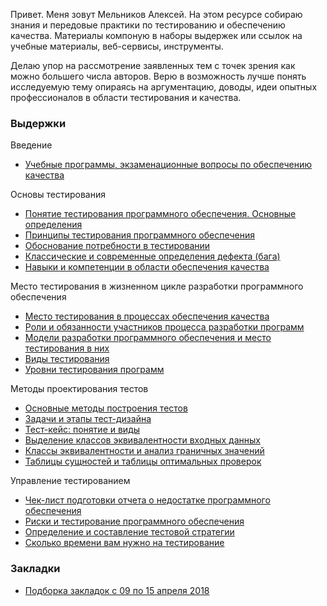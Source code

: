 Привет. Меня зовут Мельников Алексей. На этом ресурсе собираю знания и передовые практики по тестированию и обеспечению качества. Материалы компоную в наборы выдержек или ссылок на учебные материалы, веб-сервисы, инструменты.

Делаю упор на рассмотрение заявленных тем с точек зрения как можно большего числа авторов. Верю в возможность лучше понять исследуемую тему опираясь на аргументацию, доводы, идеи опытных профессионалов в области тестирования и качества.   

### Выдержки

Введение

* [Учебные программы, экзаменационные вопросы по обеспечению качества](2016-08-14-educational-programs-exam-questions-and-literature.md)

Основы тестирования

* [Понятие тестирования программного обеспечения. Основные определения](2017-05-07-software-testing-list-of-definitions.md)
* [Принципы тестирования программного обеспечения](/2017-07-30-principles-of-software-testing.md)
* [Обоснование потребности в тестировании](2017-05-25-need-for-testing.md)
* [Классические и современные определения дефекта \(бага\)](2017-07-09-definition-of-the-defect-software.md)
* [Навыки и компетенции в области обеспечения качества](2018-02-15-skills-and-competences-in-the-field-of-quality-assurancemd.md)

Место тестирования в жизненном цикле разработки программного обеспечения

* [Место тестирования в процессах обеспечения качества](2017-05-28-place-of-testing.md)
* [Роли и обязанности участников процесса разработки программ](2017-12-03-roles-and-responsibilities-of-software-development-participants.md)
* [Модели разработки программного обеспечения и место тестирования в них](2017-08-21-models-of-software-development.md)
* [Виды тестирования](2017-05-08-types-of-software-testingmd.md)
* [Уровни тестирования программ](2017-08-27-levels-of-testing.md)

Методы проектирования тестов

* [Основные методы построения тестов](2018-02-20-basic-methods-of-building-tests.md)
* [Задачи и этапы тест-дизайна](2018-02-14-tasks-and-stages-of-the-test-design.md)
* [Тест-кейс: понятие и виды](2017-10-09-test-case.md)
* [Выделение классов эквивалентности входных данных](2018-02-16-selection-of-equivalence-classes.md)
* [Классы эквивалентности и анализ граничных значений](2016-09-04-equivalence-classes-and-boundary-value-analysis.md)
* [Таблицы сущностей и таблицы оптимальных проверок](2018-02-19-entity-tables-and-optimal-test-tables.md)

Управление тестированием

* [Чек-лист подготовки отчета о недостатке программного обеспечения](2017-02-12-bug-report.md)
* [Риски и тестирование программного обеспечения](2018-02-25-risks-and-software-testingmd.md)
* [Определение и составление тестовой стратегии](2018-02-16-defining-and-drafting-a-test-strategy.md)
* [Сколько времени вам нужно на тестирование](2018-02-22-how-much-time-do-you-need-to-testmd.md)

### Закладки

* [Подборка закладок с 09 по 15 апреля 2018](2018-04-15-pinboard-in-fifteenth.md)
